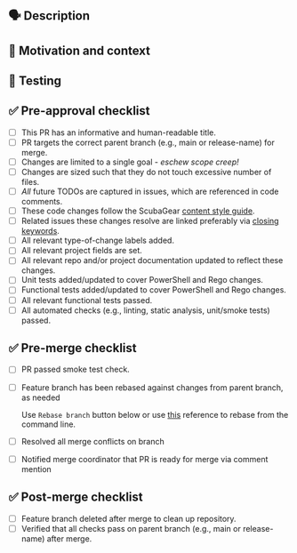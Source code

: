 # <!-- Use the title to describe PR changes in the imperative mood --> #
  <!-- Remember this title will end up as the merge commit subject -->

## 🗣 Description ##

<!-- Describe the "what" of your changes in detail. -->
<!-- To avoid scope creep, limit changes to a single goal. -->

## 💭 Motivation and context ##

<!-- Why is this change required? -->
<!-- What problem does this change solve? How did you solve it? -->
<!-- Mention any related issue(s) here using appropriate keywords such -->
<!-- as "closes" or "resolves" to auto-close them on merge. -->

## 🧪 Testing ##

<!-- How did you test your changes? How could someone else test this PR? -->
<!-- Include details of your testing environment, and the tests you ran to -->
<!-- see how your change affects other areas of the code, etc. -->

<!--
## 📷 Screenshots (if appropriate) ##

Uncomment this section if a screenshot is needed.

-->

## ✅ Pre-approval checklist ##

<!-- Remove any of the following that do not apply. -->
<!-- Draft PRs may have one or more unchecked boxes. -->
<!-- If you're unsure about any of these, don't hesitate to ask. -->
<!-- We're here to help! -->

- [ ] This PR has an informative and human-readable title.
- [ ] PR targets the correct parent branch (e.g., main or release-name) for merge.
- [ ] Changes are limited to a single goal - *eschew scope creep!*
- [ ] Changes are sized such that they do not touch excessive number of files.
- [ ] *All* future TODOs are captured in issues, which are referenced in code comments.
- [ ] These code changes follow the ScubaGear [content style guide](https://github.com/cisagov/ScubaGear/blob/main/CONTENTSTYLEGUIDE.md).
- [ ] Related issues these changes resolve are linked preferably via [closing keywords](https://docs.github.com/en/issues/tracking-your-work-with-issues/linking-a-pull-request-to-an-issue#linking-a-pull-request-to-an-issue-using-a-keyword).
- [ ] All relevant type-of-change labels added.
- [ ] All relevant project fields are set.
- [ ] All relevant repo and/or project documentation updated to reflect these changes.
- [ ] Unit tests added/updated to cover PowerShell and Rego changes.
- [ ] Functional tests added/updated to cover PowerShell and Rego changes.
- [ ] All relevant functional tests passed.
- [ ] All automated checks (e.g., linting, static analysis, unit/smoke tests) passed.

## ✅ Pre-merge checklist ##

<!-- Remove any of the following that do not apply. -->
<!-- These boxes should remain unchecked until the pull request has been -->
<!-- approved. -->

- [ ] PR passed smoke test check.
- [ ] Feature branch has been rebased against changes from parent branch, as needed

  Use `Rebase branch` button below or use [this](https://www.digitalocean.com/community/tutorials/how-to-rebase-and-update-a-pull-request) reference to rebase from the command line.
- [ ] Resolved all merge conflicts on branch
- [ ] Notified merge coordinator that PR is ready for merge via comment mention

## ✅ Post-merge checklist ##

<!-- Remove any of the following that do not apply. -->
<!-- These boxes should remain unchecked until the pull request has been -->
<!-- approved. This section is for the merge coordinator to complete. -->
- [ ] Feature branch deleted after merge to clean up repository.
- [ ] Verified that all checks pass on parent branch (e.g., main or release-name) after merge.
